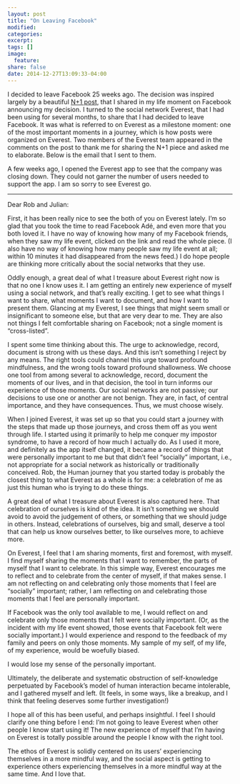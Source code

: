 ```yaml
---
layout: post
title: "On Leaving Facebook"
modified:
categories: 
excerpt:
tags: []
image:
  feature:
share: false
date: 2014-12-27T13:09:33-04:00
---
```

I decided to leave Facebook 25 weeks ago. The decision was inspired largely by a beautiful [N+1 post](http://nplusonemag.com/online-only/online-only/facebook-ade/), that I shared in my life moment on Facebook announcing my decision. I turned to the social network Everest, that I had been using for several months, to share that I had decided to leave Facebook. It was what is referred to on Everest as a milestone moment: one of the most important moments in a journey, which is how posts were organized on Everest. Two members of the Everest team appeared in the comments on the post to thank me for sharing the N+1 piece and asked me to elaborate. Below is the email that I sent to them.

A few weeks ago, I opened the Everest app to see that the company was closing down. They could not garner the number of users needed to support the app. I am so sorry to see Everest go.

-----

Dear Rob and Julian:

First, it has been really nice to see the both of you on Everest lately. I’m so glad that you took the time to read Facebook Adé, and even more that you both loved it. I have no way of knowing how many of my Facebook friends, when they saw my life event, clicked on the link and read the whole piece. (I also have no way of knowing how many people saw my life event at all; within 10 minutes it had disappeared from the news feed.) I do hope people are thinking more critically about the social networks that they use.

Oddly enough, a great deal of what I treasure about Everest right now is that no one I know uses it. I am getting an entirely new experience of myself using a social network, and that’s really exciting. I get to see what things I want to share, what moments I want to document, and how I want to present them. Glancing at my Everest, I see things that might seem small or insignificant to someone else, but that are very dear to me. They are also not things I felt comfortable sharing on Facebook; not a single moment is “cross-listed”.

I spent some time thinking about this. The urge to acknowledge, record, document is strong with us these days. And this isn’t something I reject by any means. The right tools could channel this urge toward profound mindfulness, and the wrong tools toward profound shallowness. We choose one tool from among several to acknowledge, record, document the moments of our lives, and in that decision, the tool in turn informs our experience of those moments. Our social networks are not passive; our decisions to use one or another are not benign. They are, in fact, of central importance, and they have consequences. Thus, we must choose wisely.

When I joined Everest, it was set up so that you could start a journey with the steps that made up those journeys, and cross them off as you went through life. I started using it primarily to help me conquer my impostor syndrome, to have a record of how much I actually do. As I used it more, and definitely as the app itself changed, it became a record of things that were personally important to me but that didn’t feel “socially” important, i.e., not appropriate for a social network as historically or traditionally conceived. Rob, the Human journey that you started today is probably the closest thing to what Everest as a whole is for me: a celebration of me as just this human who is trying to do these things.

A great deal of what I treasure about Everest is also captured here. That celebration of ourselves is kind of the idea. It isn’t something we should avoid to avoid the judgement of others, or something that we should judge in others. Instead, celebrations of ourselves, big and small, deserve a tool that can help us know ourselves better, to like ourselves more, to achieve more.

On Everest, I feel that I am sharing moments, first and foremost, with myself. I find myself sharing the moments that I want to remember, the parts of myself that I want to celebrate. In this simple way, Everest encourages me to reflect and to celebrate from the center of myself, if that makes sense. I am not reflecting on and celebrating only those moments that I feel are “socially” important; rather, I am reflecting on and celebrating those moments that I feel are personally important.

If Facebook was the only tool available to me, I would reflect on and celebrate only those moments that I felt were socially important. (Or, as the incident with my life event showed, those events that Facebook felt were socially important.) I would experience and respond to the feedback of my family and peers on only those moments. My sample of my self, of my life, of my experience, would be woefully biased.

I would lose my sense of the personally important.

Ultimately, the deliberate and systematic obstruction of self-knowledge perpetuated by Facebook’s model of human interaction became intolerable, and I gathered myself and left. (It feels, in some ways, like a breakup, and I think that feeling deserves some further investigation!)

I hope all of this has been useful, and perhaps insightful. I feel I should clarify one thing before I end: I’m not going to leave Everest when other people I know start using it! The new experience of myself that I’m having on Everest is totally possible around the people I know with the right tool.

The ethos of Everest is solidly centered on its users’ experiencing themselves in a more mindful way, and the social aspect is getting to experience others experiencing themselves in a more mindful way at the same time. And I love that.